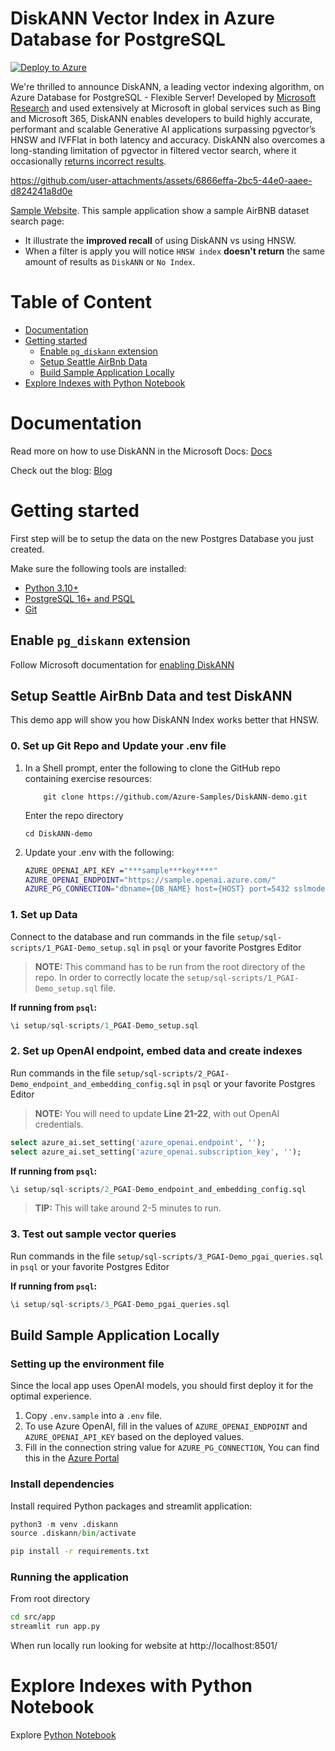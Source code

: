 # DiskANN Vector Index in Azure Database for PostgreSQL
[![Deploy to Azure](https://aka.ms/deploytoazurebutton)](https://portal.azure.com/#create/Microsoft.Template/uri/https%3A%2F%2Fraw.githubusercontent.com%2FAzure-Samples%2FDiskANN-demo%2Frefs%2Fheads%2Fmain%2Fsetup%2Fpostgres-infra%2Ftemplate.json%3F)

We're thrilled to announce DiskANN, a leading vector indexing algorithm, on Azure Database for PostgreSQL - Flexible Server! Developed by [Microsoft Research](https://www.microsoft.com/en-us/research/project/project-akupara-approximate-nearest-neighbor-search-for-large-scale-semantic-search/) and used extensively at Microsoft in global services such as Bing and Microsoft 365, DiskANN enables developers to build highly accurate, performant and scalable Generative AI applications surpassing pgvector’s HNSW and IVFFlat in both latency and accuracy. DiskANN also overcomes a long-standing limitation of pgvector in filtered vector search, where it occasionally [returns incorrect results](https://github.com/pgvector/pgvector/tree/103ac50f1a90b47a72003e8e8628a55ec372f202?tab=readme-ov-file#why-are-there-less-results-for-a-query-after-adding-an-hnsw-index).

https://github.com/user-attachments/assets/6866effa-2bc5-44e0-aaee-d824241a8d0e

[Sample Website](https://diskann-demo-dwgxbdfpgrakcmgf.westus2-01.azurewebsites.net/). This sample application show a sample AirBNB dataset search page:
* It illustrate the **improved recall** of using DiskANN vs using HNSW. 
* When a filter is apply you will notice `HNSW index` **doesn't return** the same amount of results as `DiskANN` or `No Index`.

# Table of Content
* [Documentation](#documentation)
* [Getting started](#getting-started)
    * [Enable `pg_diskann` extension](#enable-pg_diskann-extension)
    * [Setup Seattle AirBnb Data](#setup-seattle-airbnb-data-and-test-diskann)
    *  [Build Sample Application Locally](#build-sample-application-locally)
* [Explore Indexes with Python Notebook](#explore-indexes-with-python-notebook)

# Documentation
Read more on how to use DiskANN in the Microsoft Docs: [Docs](https://aka.ms/pg-diskann-docs)

Check out the blog: [Blog](https://aka.ms/pg-diskann-blog)

# Getting started

First step will be to setup the data on the new Postgres Database you just created.

Make sure the following tools are installed:

* [Python 3.10+](https://www.python.org/downloads/)
* [PostgreSQL 16+ and PSQL](https://www.postgresql.org/download/)
* [Git](https://git-scm.com/downloads)

## Enable `pg_diskann` extension

Follow Microsoft documentation for [enabling DiskANN](https://review.learn.microsoft.com/en-us/azure/postgresql/flexible-server/how-to-use-pgdiskann?branch=pr-en-us-388#enable-pg_diskann-extension)

## Setup Seattle AirBnb Data and test DiskANN
This demo app will show you how DiskANN Index works better that HNSW.

### 0. Set up Git Repo and Update your .env file

1. In a Shell prompt, enter the following to clone the GitHub repo containing exercise resources:

    ```
        git clone https://github.com/Azure-Samples/DiskANN-demo.git
    ```

    Enter the repo directory

    ```
    cd DiskANN-demo
    ```

2. Update your .env with the following:

    ```bash
    AZURE_OPENAI_API_KEY ="***sample***key****"
    AZURE_OPENAI_ENDPOINT="https://sample.openai.azure.com/"
    AZURE_PG_CONNECTION="dbname={DB_NAME} host={HOST} port=5432 sslmode=require user={USER_NAME} password={PASSWORD}"
    ```

### 1. Set up Data

Connect to the database and run commands in the file `setup/sql-scripts/1_PGAI-Demo_setup.sql` in `psql` or your favorite Postgres Editor

> **NOTE:** This command has to be run from the root directory of the repo. In order to correctly locate the `setup/sql-scripts/1_PGAI-Demo_setup.sql` file.

**If running from `psql`:**
```sql
\i setup/sql-scripts/1_PGAI-Demo_setup.sql
```

### 2. Set up OpenAI endpoint, embed data and create indexes

Run commands in the file `setup/sql-scripts/2_PGAI-Demo_endpoint_and_embedding_config.sql` in `psql` or your favorite Postgres Editor

> **NOTE:** You will need to update **Line 21-22**, with out OpenAI credentials. 
```sql
select azure_ai.set_setting('azure_openai.endpoint', '');
select azure_ai.set_setting('azure_openai.subscription_key', '');
```

**If running from `psql`:**
```sql
\i setup/sql-scripts/2_PGAI-Demo_endpoint_and_embedding_config.sql
```
> **TIP:** This will take around 2-5 minutes to run.

### 3. Test out sample vector queries

Run commands in the file `setup/sql-scripts/3_PGAI-Demo_pgai_queries.sql` in `psql` or your favorite Postgres Editor

**If running from `psql`:**
```sql
\i setup/sql-scripts/3_PGAI-Demo_pgai_queries.sql
```

## Build Sample Application Locally

### Setting up the environment file

Since the local app uses OpenAI models, you should first deploy it for the optimal experience.

1. Copy `.env.sample` into a `.env` file.
2. To use Azure OpenAI, fill in the values of `AZURE_OPENAI_ENDPOINT` and `AZURE_OPENAI_API_KEY` based on the deployed values.
3. Fill in the connection string value for `AZURE_PG_CONNECTION`, You can find this in the [Azure Portal](https://learn.microsoft.com/en-us/azure/postgresql/flexible-server/connect-python?tabs=bash%2Cpassword#add-authentication-code)

### Install dependencies
Install required Python packages and streamlit application:

```python
python3 -m venv .diskann
source .diskann/bin/activate
```

```bash
pip install -r requirements.txt
```

### Running the application
From root directory

```bash
cd src/app
streamlit run app.py
```

When run locally run looking for website at http://localhost:8501/


# Explore Indexes with Python Notebook

Explore [Python Notebook](src/notebook/Recall_experiement_for_Indices.ipynb)
